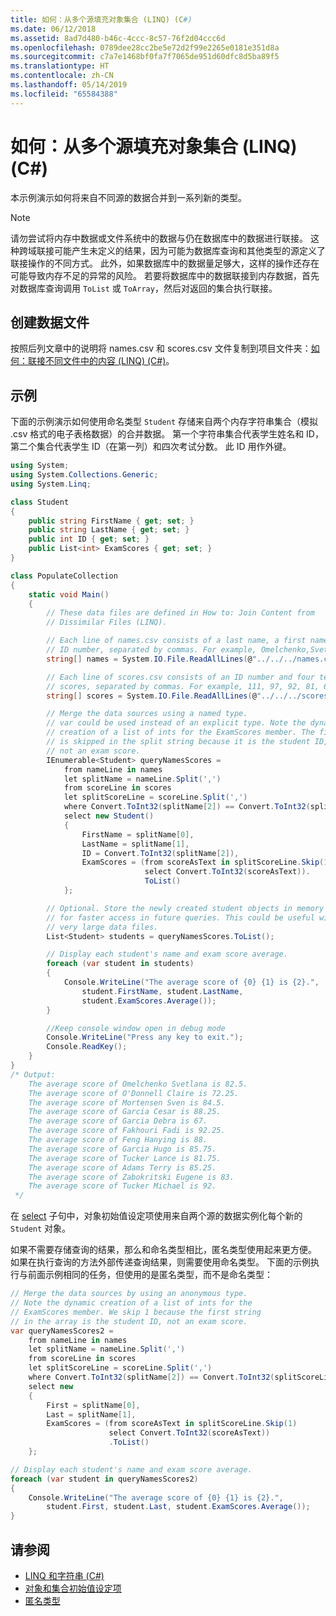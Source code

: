 ```yaml
---
title: 如何：从多个源填充对象集合 (LINQ) (C#)
ms.date: 06/12/2018
ms.assetid: 8ad7d480-b46c-4ccc-8c57-76f2d04ccc6d
ms.openlocfilehash: 0789dee28cc2be5e72d2f99e2265e0181e351d8a
ms.sourcegitcommit: c7a7e1468bf0fa7f7065de951d60dfc8d5ba89f5
ms.translationtype: HT
ms.contentlocale: zh-CN
ms.lasthandoff: 05/14/2019
ms.locfileid: "65584388"
---
```

# <a name="how-to-populate-object-collections-from-multiple-sources-linq-c"></a>如何：从多个源填充对象集合 (LINQ) (C#)

本示例演示如何将来自不同源的数据合并到一系列新的类型。

> [!NOTE]
> 请勿尝试将内存中数据或文件系统中的数据与仍在数据库中的数据进行联接。 这种跨域联接可能产生未定义的结果，因为可能为数据库查询和其他类型的源定义了联接操作的不同方式。 此外，如果数据库中的数据量足够大，这样的操作还存在可能导致内存不足的异常的风险。 若要将数据库中的数据联接到内存数据，首先对数据库查询调用 `ToList` 或 `ToArray`，然后对返回的集合执行联接。

## <a name="to-create-the-data-file"></a>创建数据文件

按照后列文章中的说明将 names.csv 和 scores.csv 文件复制到项目文件夹：[如何：联接不同文件中的内容 (LINQ) (C#)](../../../../csharp/programming-guide/concepts/linq/how-to-join-content-from-dissimilar-files-linq.md)。

## <a name="example"></a>示例

下面的示例演示如何使用命名类型 `Student` 存储来自两个内存字符串集合（模拟 .csv 格式的电子表格数据）的合并数据。 第一个字符串集合代表学生姓名和 ID，第二个集合代表学生 ID（在第一列）和四次考试分数。 此 ID 用作外键。

```csharp
using System;
using System.Collections.Generic;
using System.Linq;

class Student
{
    public string FirstName { get; set; }
    public string LastName { get; set; }
    public int ID { get; set; }
    public List<int> ExamScores { get; set; }
}

class PopulateCollection
{
    static void Main()
    {
        // These data files are defined in How to: Join Content from
        // Dissimilar Files (LINQ).

        // Each line of names.csv consists of a last name, a first name, and an
        // ID number, separated by commas. For example, Omelchenko,Svetlana,111
        string[] names = System.IO.File.ReadAllLines(@"../../../names.csv");

        // Each line of scores.csv consists of an ID number and four test
        // scores, separated by commas. For example, 111, 97, 92, 81, 60
        string[] scores = System.IO.File.ReadAllLines(@"../../../scores.csv");

        // Merge the data sources using a named type.
        // var could be used instead of an explicit type. Note the dynamic
        // creation of a list of ints for the ExamScores member. The first item
        // is skipped in the split string because it is the student ID,
        // not an exam score.
        IEnumerable<Student> queryNamesScores =
            from nameLine in names
            let splitName = nameLine.Split(',')
            from scoreLine in scores
            let splitScoreLine = scoreLine.Split(',')
            where Convert.ToInt32(splitName[2]) == Convert.ToInt32(splitScoreLine[0])
            select new Student()
            {
                FirstName = splitName[0],
                LastName = splitName[1],
                ID = Convert.ToInt32(splitName[2]),
                ExamScores = (from scoreAsText in splitScoreLine.Skip(1)
                              select Convert.ToInt32(scoreAsText)).
                              ToList()
            };

        // Optional. Store the newly created student objects in memory
        // for faster access in future queries. This could be useful with
        // very large data files.
        List<Student> students = queryNamesScores.ToList();

        // Display each student's name and exam score average.
        foreach (var student in students)
        {
            Console.WriteLine("The average score of {0} {1} is {2}.",
                student.FirstName, student.LastName,
                student.ExamScores.Average());
        }

        //Keep console window open in debug mode
        Console.WriteLine("Press any key to exit.");
        Console.ReadKey();
    }
}
/* Output:
    The average score of Omelchenko Svetlana is 82.5.
    The average score of O'Donnell Claire is 72.25.
    The average score of Mortensen Sven is 84.5.
    The average score of Garcia Cesar is 88.25.
    The average score of Garcia Debra is 67.
    The average score of Fakhouri Fadi is 92.25.
    The average score of Feng Hanying is 88.
    The average score of Garcia Hugo is 85.75.
    The average score of Tucker Lance is 81.75.
    The average score of Adams Terry is 85.25.
    The average score of Zabokritski Eugene is 83.
    The average score of Tucker Michael is 92.
 */
```

在 [select](../../../../csharp/language-reference/keywords/select-clause.md) 子句中，对象初始值设定项使用来自两个源的数据实例化每个新的 `Student` 对象。

如果不需要存储查询的结果，那么和命名类型相比，匿名类型使用起来更方便。 如果在执行查询的方法外部传递查询结果，则需要使用命名类型。 下面的示例执行与前面示例相同的任务，但使用的是匿名类型，而不是命名类型：

```csharp
// Merge the data sources by using an anonymous type.
// Note the dynamic creation of a list of ints for the
// ExamScores member. We skip 1 because the first string
// in the array is the student ID, not an exam score.
var queryNamesScores2 =
    from nameLine in names
    let splitName = nameLine.Split(',')
    from scoreLine in scores
    let splitScoreLine = scoreLine.Split(',')
    where Convert.ToInt32(splitName[2]) == Convert.ToInt32(splitScoreLine[0])
    select new
    {
        First = splitName[0],
        Last = splitName[1],
        ExamScores = (from scoreAsText in splitScoreLine.Skip(1)
                      select Convert.ToInt32(scoreAsText))
                      .ToList()
    };

// Display each student's name and exam score average.
foreach (var student in queryNamesScores2)
{
    Console.WriteLine("The average score of {0} {1} is {2}.",
        student.First, student.Last, student.ExamScores.Average());
}
```

## <a name="see-also"></a>请参阅

- [LINQ 和字符串 (C#)](../../../../csharp/programming-guide/concepts/linq/linq-and-strings.md)
- [对象和集合初始值设定项](../../../../csharp/programming-guide/classes-and-structs/object-and-collection-initializers.md)
- [匿名类型](../../../../csharp/programming-guide/classes-and-structs/anonymous-types.md)
